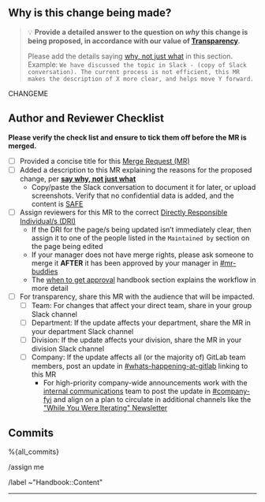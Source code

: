 <!-- Before proceeding, please check if you need to apply a specific MR description template from the dropdown menu above next to `Description` (e.g. blog post, website bug report). -->

## Why is this change being made?

> :bulb: **Provide a detailed answer to the question on *why* this change is being proposed, in accordance with our value of [Transparency][transparency].**
>
> Please add the details saying [why, not just what][say-why-not-just-what] in this section. Example: `We have discussed the topic in Slack - (copy of Slack conversation). The current process is not efficient, this MR makes the description of X more clear, and helps move Y forward.`

CHANGEME

## Author and Reviewer Checklist

**Please verify the check list and ensure to tick them off before the MR is merged.**

- [ ] Provided a concise title for this [Merge Request (MR)][mr]
- [ ] Added a description to this MR explaining the reasons for the proposed change, per [**say why, not just what**][say-why-not-just-what]
  - Copy/paste the Slack conversation to document it for later, or upload screenshots. Verify that no confidential data is added, and the content is [SAFE][SAFE]
- [ ] Assign reviewers for this MR to the correct [Directly Responsible Individual/s (DRI)][dri]
    - If the DRI for the page/s being updated isn’t immediately clear, then assign it to one of the people listed in the `Maintained by` section on the page being edited
    - If your manager does not have merge rights, please ask someone to merge it **AFTER** it has been approved by your manager in [#mr-buddies][mr-buddies-slack]
    - The [when to get approval][when-to-get-approval] handbook section explains the workflow in more detail
- [ ] For transparency, share this MR with the audience that will be impacted.
   - [ ] Team: For changes that affect your direct team, share in your group Slack channel
   - [ ] Department: If the update affects your department, share the MR in your department Slack channel
   - [ ] Division: If the update affects your division, share the MR in your division Slack channel
   - [ ] Company: If the update affects all (or the majority of) GitLab team members, post an update in [#whats-happening-at-gitlab][whats-happening-at-gitlab-slack] linking to this MR
      - For high-priority company-wide announcements work with the [internal communications][internal-communications] team to post the update in [#company-fyi][company-fyi-slack] and align on a plan to circulate in additional channels like the ["While You Were Iterating" Newsletter][engagement-channels]

## Commits

%{all_commits}

<!-- Quick actions for assignment, labels, review requests. Please update them as needed. -->

<!-- Assign yourself -->

/assign me

<!-- Assign reviewer(s), following https://handbook.gitlab.com/handbook/handbook-usage/#when-to-get-approval. Remove the [HTML comment tags](https://www.w3schools.com/tags/tag_comment.asp) to enable. -->

<!--
/assign_reviewer @
-->

<!-- Apply labels: You can keep or remove `~"Handbook::Content"` as needed, add other relevant labels, or remove this line. -->

/label ~"Handbook::Content"

---

<!-- DO NOT REMOVE -->
[transparency]: https://handbook.gitlab.com/handbook/values/#transparency
[mr]: https://docs.gitlab.com/ee/user/project/merge_requests/
[say-why-not-just-what]: https://handbook.gitlab.com/handbook/values/#say-why-not-just-what
[dri]: https://handbook.gitlab.com/handbook/people-group/directly-responsible-individuals/
[SAFE]: https://handbook.gitlab.com/handbook/legal/safe-framework/
[when-to-get-approval]: https://handbook.gitlab.com/handbook/handbook-usage/#when-to-get-approval
[internal-communications]: https://handbook.gitlab.com/handbook/people-group/employment-branding/people-communications/
[mr-buddies-slack]: https://gitlab.slack.com/archives/CLM8K5LF4
[company-fyi-slack]: https://gitlab.slack.com/archives/C010XFJFTHN
[whats-happening-at-gitlab-slack]: https://gitlab.slack.com/archives/C0259241C
[engagement-channels]: https://handbook.gitlab.com/handbook/people-group/employment-branding/people-communications/#people-communications--engagement-channels
